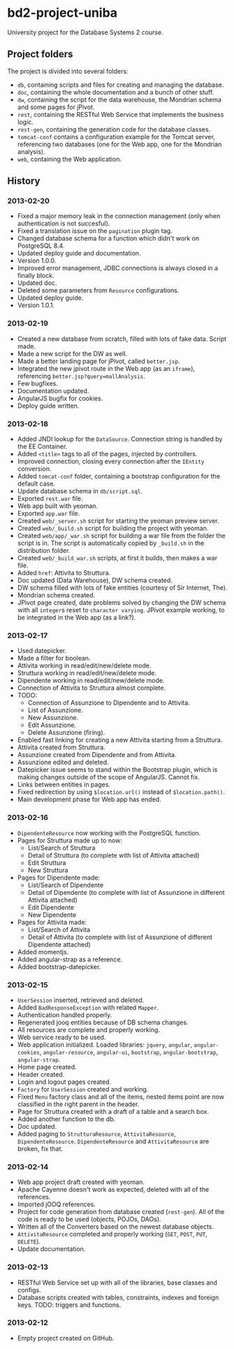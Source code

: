 bd2-project-uniba
=================

University project for the Database Systems 2 course.

## Project folders

The project is divided into several folders:

- `db`, containing scripts and files for creating and managing the database.
- `doc`, containing the whole documentation and a bunch of other stuff.
- `dw`, containing the script for the data warehouse, the Mondrian schema and some pages for jPivot.
- `rest`, containing the RESTful Web Service that implements the business logic.
- `rest-gen`, containing the generation code for the database classes.
- `tomcat-conf` contains a configuration example for the Tomcat server, referencing two databases (one for the Web app, one for the Mondrian analysis).
- `web`, containing the Web application.

## History

### 2013-02-20

- Fixed a major memory leak in the connection management (only when authentication is not succesful).
- Fixed a translation issue on the `pagination` plugin tag.
- Changed database schema for a function which didn't work on PostgreSQL 8.4.
- Updated deploy guide and documentation.
- Version 1.0.0.
- Improved error management, JDBC connections is always closed in a finally block.
- Updated doc.
- Deleted some parameters from `Resource` configurations.
- Updated deploy guide.
- Version 1.0.1.

### 2013-02-19

- Created a new database from scratch, filled with lots of fake data. Script made.
- Made a new script for the DW as well.
- Made a better landing page for jPivot, called `better.jsp`.
- Integrated the new jpivot route in the Web app (as an `iframe`), referencing `better.jsp?query=mallAnalysis`.
- Few bugfixes.
- Documentation updated.
- AngularJS bugfix for cookies.
- Deploy guide written.

### 2013-02-18

- Added JNDI lookup for the `DataSource`. Connection string is handled by the EE Container.
- Added `<title>` tags to all of the pages, injected by controllers.
- Improved connection, closing every connection after the `IEntity` conversion.
- Added `tomcat-conf` folder, containing a bootstrap configuration for the default case.
- Update database schema in `db/script.sql`.
- Exported `rest.war` file.
- Web app built with yeoman.
- Exported `app.war` file.
- Created `web/_server.sh` script for starting the yeoman preview server.
- Created `web/_build.sh` script for building the project with yeoman.
- Created `web/app/_war.sh` script for building a war file from the folder the script is in. The script is automatically copied by `_build.sh` in the distribution folder.
- Created `web/_build_war.sh` scripts, at first it builds, then makes a war file.
- Added `href`: Attivita to Struttura.
- Doc updated (Data Warehouse), DW schema created.
- DW schema filled with lots of fake entities (courtesy of Sir Internet, The).
- Mondrian schema created.
- JPivot page created, date problems solved by changing the DW schema with all `integer`s reset to `character varying`. JPivot example working, to be integrated in the Web app (as a link?).

### 2013-02-17

- Used datepicker.
- Made a filter for boolean.
- Attivita working in read/edit/new/delete mode.
- Struttura working in read/edit/new/delete mode.
- Dipendente working in read/edit/new/delete mode.
- Connection of Attivita to Struttura almost complete.
- TODO:
	- Connection of Assunzione to Dipendente and to Attivita.
	- List of Assunzione.
	- New Assunzione.
	- Edit Assunzione.
	- Delete Assunzione (firing).
- Enabled fast linking for creating a new Attivita starting from a Struttura.
- Attivita created from Struttura.
- Assunzione created from Dipendente and from Attivita.
- Assunzione edited and deleted.
- Datepicker issue seems to stand within the Bootstrap plugin, which is making changes outside of the scope of AngularJS. Cannot fix.
- Links between entities in pages.
- Fixed redirection by using `$location.url()` instead of `$location.path()`.
- Main development phase for Web app has ended.

### 2013-02-16

- `DipendenteResource` now working with the PostgreSQL function.
- Pages for Struttura made up to now:
	- List/Search of Struttura
	- Detail of Struttura (to complete with list of Attivita attached)
	- Edit Struttura
	- New Struttura
- Pages for Dipendente made:
	- List/Search of Dipendente
	- Detail of Dipendente (to complete with list of Assunzione in different Attivita attached)
	- Edit Dipendente
	- New Dipendente
- Pages for Attivita made:
	- List/Search of Attivita
	- Detail of Attivita (to complete with list of Assunzione of different Dipendente attached)
- Added momentjs.
- Added angular-strap as a reference.
- Added bootstrap-datepicker.

### 2013-02-15

- `UserSession` inserted, retrieved and deleted.
- Added `BadResponseException` with related `Mapper`.
- Authentication handled properly.
- Regenerated jooq entities because of DB schema changes.
- All resources are complete and properly working.
- Web service ready to be used.
- Web application initialized. Loaded libraries: `jquery`, `angular`, `angular-cookies`, `angular-resource`, `angular-ui`, `bootstrap`, `angular-bootstrap`, `angular-strap`.
- Home page created.
- Header created.
- Login and logout pages created.
- `Factory` for `UserSession` created and working.
- Fixed `Menu` factory class and all of the items, nested items point are now classified in the right parent in the header.
- Page for Struttura created with a draft of a table and a search box.
- Added another function to the db.
- Doc updated.
- Added paging to `StrutturaResource`, `AttivitaResource`, `DipendenteResource`. `DipendenteResource` and `AttivitaResource` are broken, fix that.

### 2013-02-14

- Web app project draft created with yeoman.
- Apache Cayenne doesn't work as expected, deleted with all of the references.
- Imported jOOQ references.
- Project for code generation from database created (`rest-gen`). All of the code is ready to be used (objects, POJOs, DAOs).
- Written all of the Converters based on the newest database objects.
- `AttivitaResource` completed and properly working (`GET`, `POST`, `PUT`, `DELETE`).
- Update documentation.

### 2013-02-13

- RESTful Web Service set up with all of the libraries, base classes and configs.
- Database scripts created with tables, constraints, indexes and foreign keys. TODO: triggers and functions.

### 2013-02-12

- Empty project created on GitHub.